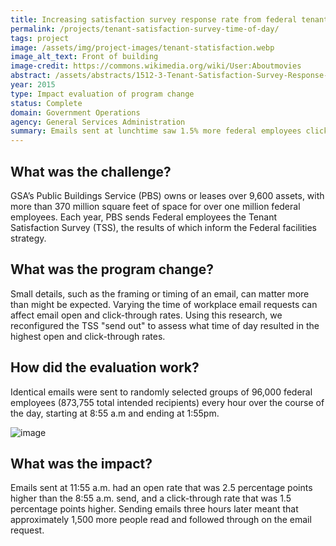 ```yaml
---
title: Increasing satisfaction survey response rate from federal tenants - time of day
permalink: /projects/tenant-satisfaction-survey-time-of-day/
tags: project
image: /assets/img/project-images/tenant-statisfaction.webp
image_alt_text: Front of building
image-credit: https://commons.wikimedia.org/wiki/User:Aboutmovies
abstract: /assets/abstracts/1512-3-Tenant-Satisfaction-Survey-Response-Time-of-Day.pdf
year: 2015
type: Impact evaluation of program change
status: Complete
domain: Government Operations
agency: General Services Administration
summary: Emails sent at lunchtime saw 1.5% more federal employees click through to a workplace survey
---
```


## What was the challenge?
GSA’s Public Buildings Service (PBS) owns or leases over 9,600 assets, with more than 370 million square feet of space for over one million federal employees. Each year, PBS sends Federal employees the Tenant Satisfaction Survey (TSS), the results of which inform the Federal facilities strategy.

## What was the program change?
Small details, such as the framing or timing of an email, can matter more than might be expected. Varying the time of workplace email requests can affect email open and click-through rates. Using this research, we reconfigured the TSS "send out" to assess what time of day resulted in the highest open and click-through rates.

## How did the evaluation work?
Identical emails were sent to randomly selected groups of 96,000 federal employees (873,755 total intended recipients) every hour over the course of the day, starting at 8:55 a.m and ending at 1:55pm.

![image]({{site.baseurl}}/assets/img/project-images/1512-3-graph.webp)

## What was the impact?
Emails sent at 11:55 a.m. had an open rate that was 2.5 percentage points higher than the 8:55 a.m. send, and a click-through rate that was 1.5 percentage points higher. Sending emails three hours later meant that approximately 1,500 more people read and followed through on the email request.
